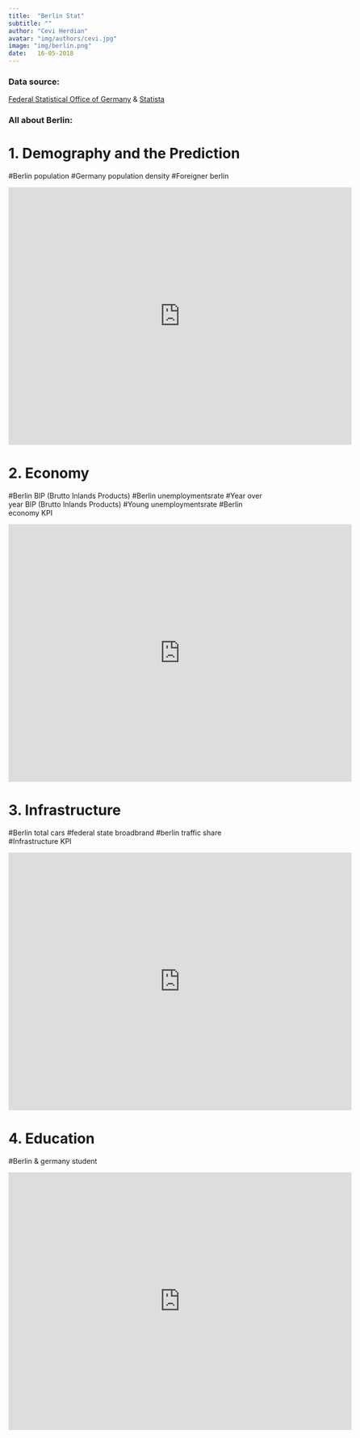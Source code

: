 ```yaml
---
title:  "Berlin Stat"
subtitle: ""
author: "Cevi Herdian"
avatar: "img/authors/cevi.jpg"
image: "img/berlin.png"
date:   16-05-2018
---
```



### Data source:


 [Federal Statistical Office of Germany](https://www.destatis.de/EN/Homepage.html) & [Statista](https://www.statista.com/)

 


### All about Berlin:

# 1. Demography and the Prediction 
 
 #Berlin population
 #Germany population density
 #Foreigner berlin
 

<iframe width="680" height="510" src="https://app.powerbi.com/view?r=eyJrIjoiN2I3OWJlMmYtM2MxMi00N2ZjLTkyMWEtODQxODM0MDA5OWJkIiwidCI6IjU3NTMyN2Q0LTBmNGMtNGI5ZS1hNzE4LWQwOTViMWMyMzdiNSIsImMiOjh9" frameborder="0" allowFullScreen="true"></iframe>


# 2. Economy

#Berlin BIP (Brutto Inlands Products)
#Berlin unemploymentsrate
#Year over year BIP (Brutto Inlands Products)
#Young unemploymentsrate
#Berlin economy KPI


<iframe width="680" height="510" src="https://app.powerbi.com/view?r=eyJrIjoiYzQ1NjFjMDMtZDRmNS00MTEzLThmYTctODUzZmNlODg5NGI1IiwidCI6IjU3NTMyN2Q0LTBmNGMtNGI5ZS1hNzE4LWQwOTViMWMyMzdiNSIsImMiOjh9" frameborder="0" allowFullScreen="true"></iframe>


# 3. Infrastructure

#Berlin total cars
#federal state broadbrand 
#berlin traffic share
#Infrastructure KPI


<iframe width="680" height="510" src="https://app.powerbi.com/view?r=eyJrIjoiZDEzNDM0ZmQtMmU4Ni00ZmY5LTk5Y2ItNjVlMjU4MGExODRhIiwidCI6IjU3NTMyN2Q0LTBmNGMtNGI5ZS1hNzE4LWQwOTViMWMyMzdiNSIsImMiOjh9" frameborder="0" allowFullScreen="true"></iframe>

# 4. Education

#Berlin & germany student

<iframe width="680" height="510" src="https://app.powerbi.com/view?r=eyJrIjoiNGZhZGNlMDEtMDY1MS00Njg2LTk1OGItZTRiOTJjNmU4OTk5IiwidCI6IjU3NTMyN2Q0LTBmNGMtNGI5ZS1hNzE4LWQwOTViMWMyMzdiNSIsImMiOjh9" frameborder="0" allowFullScreen="true"></iframe>





